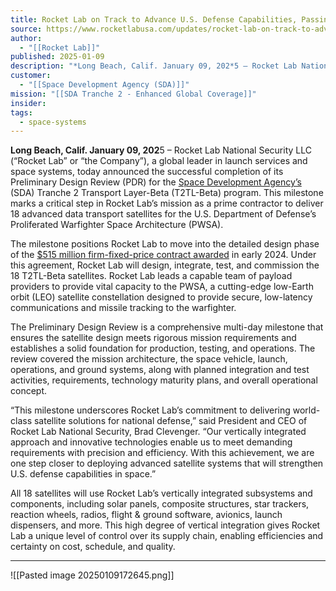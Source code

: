 ```yaml
---
title: Rocket Lab on Track to Advance U.S. Defense Capabilities, Passing Major Milestone in Development of Spacecraft Constellation for Space Development Agency | Rocket Lab
source: https://www.rocketlabusa.com/updates/rocket-lab-on-track-to-advance-u-s-defense-capabilities-passing-major-milestone-in-development-of-spacecraft-constellation-for-space-development-agency-2/
author:
  - "[[Rocket Lab]]"
published: 2025-01-09
description: "*Long Beach, Calif. January 09, 202*5 – Rocket Lab National Security LLC (“Rocket Lab” or “the Company”), a global leader in launch services and space systems, today announced the successful completion of its Preliminary Design Review (PDR) for the Space Development Agency’s[https://www.sda.mil/] (SDA) Tranche 2 Transport Layer-Beta (T2TL-Beta) program. This milestone marks a critical step in Rocket Lab’s mission as a prime contractor to deliver 18 advanced data transport satellites for the U.S. Department of Defense’s Proliferated Warfighter Space Architecture (PWSA)."
customer:
  - "[[Space Development Agency (SDA)]]"
mission: "[[SDA Tranche 2 - Enhanced Global Coverage]]"
insider: 
tags:
  - space-systems
---
```

**Long Beach, Calif. January 09, 202**5 – Rocket Lab National Security LLC (“Rocket Lab” or “the Company”), a global leader in launch services and space systems, today announced the successful completion of its Preliminary Design Review (PDR) for the [Space Development Agency’s](https://www.sda.mil/) (SDA) Tranche 2 Transport Layer-Beta (T2TL-Beta) program. This milestone marks a critical step in Rocket Lab’s mission as a prime contractor to deliver 18 advanced data transport satellites for the U.S. Department of Defense’s Proliferated Warfighter Space Architecture (PWSA).

The milestone positions Rocket Lab to move into the detailed design phase of the [$515 million firm-fixed-price contract awarded](https://www.rocketlabusa.com/updates/rocket-lab-makes-its-defense-prime-debut-with-0-5-billion-contract-to-design-and-build-satellite-constellation-for-space-development-agency/) in early 2024. Under this agreement, Rocket Lab will design, integrate, test, and commission the 18 T2TL-Beta satellites. Rocket Lab leads a capable team of payload providers to provide vital capacity to the PWSA, a cutting-edge low-Earth orbit (LEO) satellite constellation designed to provide secure, low-latency communications and missile tracking to the warfighter.

The Preliminary Design Review is a comprehensive multi-day milestone that ensures the satellite design meets rigorous mission requirements and establishes a solid foundation for production, testing, and operations. The review covered the mission architecture, the space vehicle, launch, operations, and ground systems, along with planned integration and test activities, requirements, technology maturity plans, and overall operational concept.

“This milestone underscores Rocket Lab’s commitment to delivering world-class satellite solutions for national defense,” said President and CEO of Rocket Lab National Security, Brad Clevenger. “Our vertically integrated approach and innovative technologies enable us to meet demanding requirements with precision and efficiency. With this achievement, we are one step closer to deploying advanced satellite systems that will strengthen U.S. defense capabilities in space.”

All 18 satellites will use Rocket Lab’s vertically integrated subsystems and components, including solar panels, composite structures, star trackers, reaction wheels, radios, flight & ground software, avionics, launch dispensers, and more. This high degree of vertical integration gives Rocket Lab a unique level of control over its supply chain, enabling efficiencies and certainty on cost, schedule, and quality.

  
---

![[Pasted image 20250109172645.png]]